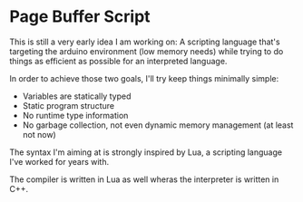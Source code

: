 # Page Buffer Script

This is still a very early idea I am working on: A scripting language that's targeting the arduino environment (low memory needs) while trying to do things as efficient as possible for an interpreted language. 

In order to achieve those two goals, I'll try keep things minimally simple:

* Variables are statically typed
* Static program structure
* No runtime type information
* No garbage collection, not even dynamic memory management (at least not now)

The syntax I'm aiming at is strongly inspired by Lua, a scripting language I've worked for years with. 

The compiler is written in Lua as well wheras the interpreter is written in C++. 


